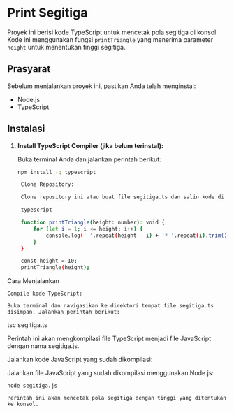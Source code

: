 # Print Segitiga

Proyek ini berisi kode TypeScript untuk mencetak pola segitiga di konsol. Kode ini menggunakan fungsi `printTriangle` yang menerima parameter `height` untuk menentukan tinggi segitiga.

## Prasyarat

Sebelum menjalankan proyek ini, pastikan Anda telah menginstal:

- Node.js
- TypeScript

## Instalasi

1. **Install TypeScript Compiler (jika belum terinstal):**

   Buka terminal Anda dan jalankan perintah berikut:
   ```sh
   npm install -g typescript

    Clone Repository:

    Clone repository ini atau buat file segitiga.ts dan salin kode di bawah ini ke dalam file tersebut:

    typescript

    function printTriangle(height: number): void {
        for (let i = 1; i <= height; i++) {
            console.log(' '.repeat(height - i) + '* '.repeat(i).trim());
        }
    }

    const height = 10;
    printTriangle(height);

Cara Menjalankan

    Compile kode TypeScript:

    Buka terminal dan navigasikan ke direktori tempat file segitiga.ts disimpan. Jalankan perintah berikut:

tsc segitiga.ts

Perintah ini akan mengkompilasi file TypeScript menjadi file JavaScript dengan nama segitiga.js.

Jalankan kode JavaScript yang sudah dikompilasi:

Jalankan file JavaScript yang sudah dikompilasi menggunakan Node.js:

    node segitiga.js

    Perintah ini akan mencetak pola segitiga dengan tinggi yang ditentukan ke konsol.




